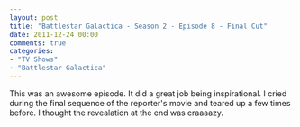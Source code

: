 ```yaml
---
layout: post
title: "Battlestar Galactica - Season 2 - Episode 8 - Final Cut"
date: 2011-12-24 00:00
comments: true
categories:
- "TV Shows"
- "Battlestar Galactica"
---
```


This was an awesome episode. It did a great job being
inspirational. I cried during the final sequence of the
reporter's movie and teared up a few times before. I thought the
revealation at the end was craaaazy.
